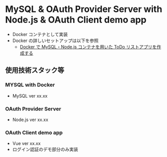# MySQL & OAuth Provider Server with Node.js & OAuth Client demo app

- Docker コンテナとして実装
- Docker の詳しいセットアップは以下を参照
  - [Docker で MySQL・Node.js コンテナを用いた ToDo リストアプリを作成する](https://qiita.com/niisan1ban/items/f70eb0ed891568f71f9b)

## 使用技術スタック等

### MYSQL with Docker

- MySQL ver xx.xx

### OAuth Provider Server

- Node.js ver xx.xx

### OAuth Client demo app

- Vue ver xx.xx
- ログイン認証のデモ部分のみ実装
